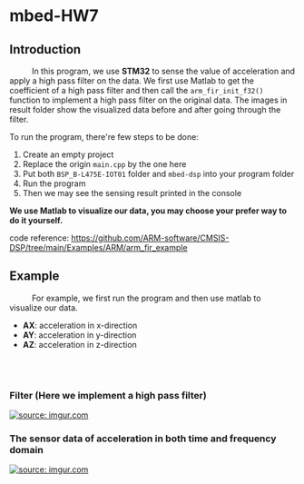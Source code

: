 # mbed-HW7

## Introduction
&nbsp;&nbsp;&nbsp;&nbsp;&nbsp;&nbsp;&nbsp;&nbsp;&nbsp;
In this program, we use **STM32** to sense the value of acceleration and apply a high pass filter on the data. We first use Matlab to get the coefficient of a high pass filter and then call the ```arm_fir_init_f32()``` function to implement a high pass filter on the original data. The images in result folder show the visualized data before and after going through the filter.

To run the program, there're few steps to be done:
1. Create an empty project
2. Replace the origin ```main.cpp``` by the one here
3. Put both ```BSP_B-L475E-IOT01``` folder and ```mbed-dsp``` into your program folder
4. Run the program
5. Then we may see the sensing result printed in the console

**We use Matlab to visualize our data, you may choose your prefer way to do it yourself.**

code reference: https://github.com/ARM-software/CMSIS-DSP/tree/main/Examples/ARM/arm_fir_example


## Example

&nbsp;&nbsp;&nbsp;&nbsp;&nbsp;&nbsp;&nbsp;&nbsp;&nbsp;
For example, we first run the program and then use matlab to visualize our data. 
- **AX**: acceleration in x-direction
- **AY**: acceleration in y-direction
- **AZ**: acceleration in z-direction

<br></br>

### Filter (Here we implement a high pass filter)
<a href="https://imgur.com/BhaGflc"><img src="https://i.imgur.com/BhaGflc.png" title="source: imgur.com" /></a>


### The sensor data of acceleration in both time and frequency domain
<a href="https://imgur.com/XmTYUnn"><img src="https://i.imgur.com/XmTYUnn.png" title="source: imgur.com" /></a>
